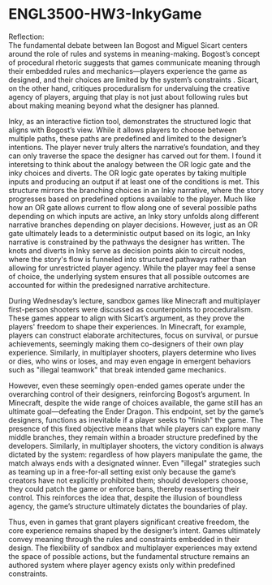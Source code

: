 # ENGL3500-HW3-InkyGame
Reflection: \
The fundamental debate between Ian Bogost and Miguel Sicart centers around the role of rules and systems in meaning-making. Bogost’s concept of procedural rhetoric suggests that games communicate meaning through their embedded rules and mechanics—players experience the game as designed, and their choices are limited by the system’s constraints​
. Sicart, on the other hand, critiques proceduralism for undervaluing the creative agency of players, arguing that play is not just about following rules but about making meaning beyond what the designer has planned​. 

Inky, as an interactive fiction tool, demonstrates the structured logic that aligns with Bogost’s view. While it allows players to choose between multiple paths, these paths are predefined and limited to the designer’s intentions. The player never truly alters the narrative’s foundation, and they can only traverse the space the designer has carved out for them. I found it interetsing to think about the analogy between the OR logic gate and the inky choices and diverts. The OR logic gate operates by taking multiple inputs and producing an output if at least one of the conditions is met. This structure mirrors the branching choices in an Inky narrative, where the story progresses based on predefined options available to the player. Much like how an OR gate allows current to flow along one of several possible paths depending on which inputs are active, an Inky story unfolds along different narrative branches depending on player decisions. However, just as an OR gate ultimately leads to a deterministic output based on its logic, an Inky narrative is constrained by the pathways the designer has written. The knots and diverts in Inky serve as decision points akin to circuit nodes, where the story's flow is funneled into structured pathways rather than allowing for unrestricted player agency. While the player may feel a sense of choice, the underlying system ensures that all possible outcomes are accounted for within the predesigned narrative architecture.

During Wednesday’s lecture, sandbox games like Minecraft and multiplayer first-person shooters were discussed as counterpoints to proceduralism. These games appear to align with Sicart’s argument, as they prove the players' freedom to shape their experiences. In Minecraft, for example, players can construct elaborate architectures, focus on survival, or pursue achievements, seemingly making them co-designers of their own play experience. Similarly, in multiplayer shooters, players determine who lives or dies, who wins or loses, and may even engage in emergent behaviors such as "illegal teamwork" that break intended game mechanics. 

However, even these seemingly open-ended games operate under the overarching control of their designers, reinforcing Bogost’s argument. In Minecraft, despite the wide range of choices available, the game still has an ultimate goal—defeating the Ender Dragon. This endpoint, set by the game’s designers, functions as inevitable if a player seeks to "finish" the game. The presence of this fixed objective means that while players can explore many middle branches, they remain within a broader structure predefined by the developers. Similarly, in multiplayer shooters, the victory condition is always dictated by the system: regardless of how players manipulate the game, the match always ends with a designated winner. Even "illegal" strategies such as teaming up in a free-for-all setting exist only because the game’s creators have not explicitly prohibited them; should developers choose, they could patch the game or enforce bans, thereby reasserting their control. This reinforces the idea that, despite the illusion of boundless agency, the game’s structure ultimately dictates the boundaries of play.

Thus, even in games that grant players significant creative freedom, the core experience remains shaped by the designer’s intent. Games ultimately convey meaning through the rules and constraints embedded in their design. The flexibility of sandbox and multiplayer experiences may extend the space of possible actions, but the fundamental structure remains an authored system where player agency exists only within predefined constraints.
